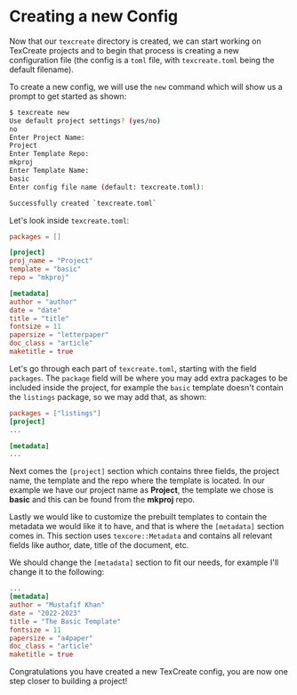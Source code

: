 # Creating a new Config

Now that our `texcreate` directory is created, we can start working on TexCreate projects and to begin that process 
is creating a new configuration file (the config is a `toml` file, with `texcreate.toml` being the default filename). 

To create a new config, we will use the `new` command which will show us a prompt to get started as shown: 

```bash
$ texcreate new 
Use default project settings? (yes/no)
no
Enter Project Name: 
Project
Enter Template Repo: 
mkproj
Enter Template Name: 
basic
Enter config file name (default: texcreate.toml): 

Successfully created `texcreate.toml`
```

Let's look inside `texcreate.toml`:
```toml
packages = []

[project]
proj_name = "Project"
template = "basic"
repo = "mkproj"

[metadata]
author = "author"
date = "date"
title = "title"
fontsize = 11
papersize = "letterpaper"
doc_class = "article"
maketitle = true
```

Let's go through each part of `texcreate.toml`, starting with the field `packages`.
The `package` field will be where you may add extra packages to be included inside the project, 
for example the `basic` template doesn't contain the `listings` package, so we may add that, as shown: 

```toml
packages = ["listings"]
[project]
...

[metadata]
...
```

Next comes the `[project]` section which contains three fields, the project name, the template and the repo where 
the template is located. In our example we have our project name as __Project__, the template we chose is __basic__ and 
this can be found from the __mkproj__ repo. 

Lastly we would like to customize the prebuilt templates to contain the metadata we would like it to have, and 
that is where the `[metadata]` section comes in. This section uses `texcore::Metadata` and contains all relevant fields 
like author, date, title of the document, etc. 

We should change the `[metadata]` section to fit our needs, for example I'll change it to the following: 
```toml
...
[metadata]
author = "Mustafif Khan"
date = "2022-2023"
title = "The Basic Template"
fontsize = 11
papersize = "a4paper"
doc_class = "article"
maketitle = true
```

Congratulations you have created a new TexCreate config, you are now one step closer to building a project!


